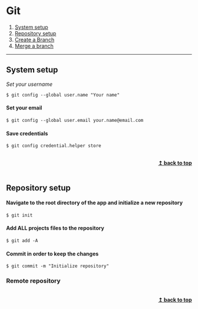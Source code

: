 # Git

1. [System setup](#system-setup)
2. [Repository setup](#repository-setup)
3. [Create a Branch](#create-a-branch)
4. [Merge a branch](#merge-a-branch)

---

## System setup
*Set your username*
```shell
$ git config --global user.name "Your name"
```
#### Set your email
```shell
$ git config --global user.email your.name@email.com
```
#### Save credentials
```shell
$ git config credential.helper store
```

<br>
<div align="right">
    <b><a href="#git">↥ back to top</a></b>
</div>
<br>

## Repository setup
#### Navigate to the root directory of the app and initialize a new repository
```shell
$ git init
```
#### Add ALL projects files to the repository
```shell
$ git add -A
```
#### Commit in order to keep the changes
```shell
$ git commit -m "Initialize repository"
```

### Remote repository
<br>
<div align="right">
    <b><a href="#git">↥ back to top</a></b>
</div>
<br>
